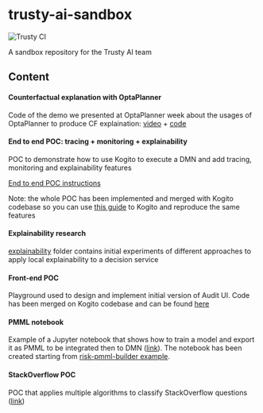 # trusty-ai-sandbox
![Trusty CI](https://github.com/kiegroup/trusty-ai-sandbox/workflows/Trusty%20CI/badge.svg)

A sandbox repository for the Trusty AI team

## Content

#### Counterfactual explanation with OptaPlanner

Code of the demo we presented at OptaPlanner week about the usages of OptaPlanner to produce CF explaination:
[video](https://www.youtube.com/watch?v=4H3U6xyCgMI) + [code](counterfactual-op)

#### End to end POC: tracing + monitoring + explainability

POC to demonstrate how to use Kogito to execute a DMN and add tracing, monitoring and explainability features

[End to end POC instructions](TrustyAI%20POC%20instructions.md)

Note: the whole POC has been implemented and merged with Kogito codebase so you can use [this guide](https://github.com/kiegroup/kogito-examples/tree/master/trusty-demonstration) to Kogito and reproduce the same features

#### Explainability research

[explainability](explainability) folder contains initial experiments of different approaches to apply local explainability to a decision service

#### Front-end POC

Playground used to design and implement initial version of Audit UI. Code has been merged on Kogito codebase and can be found [here](https://github.com/kiegroup/kogito-apps/tree/master/ui-packages/packages/trusty)

#### PMML notebook

Example of a Jupyter notebook that shows how to train a model and export it as PMML to be integrated then to DMN ([link](pmml-notebook)). The notebook has been created starting from [risk-pmml-builder example](https://github.com/ruivieira/risk-pmml-builder/).

#### StackOverflow POC

POC that applies multiple algorithms to classify StackOverflow questions ([link](stackoverflow_explainabilty))
